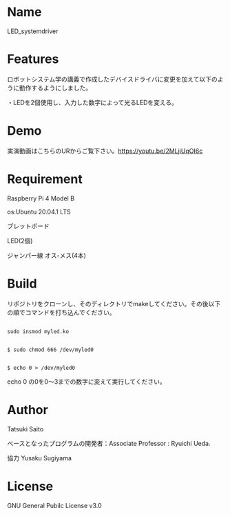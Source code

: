 # Name
LED_systemdriver


# Features

ロボットシステム学の講義で作成したデバイスドライバに変更を加えて以下のように動作するようにしました。


・LEDを2個使用し、入力した数字によって光るLEDを変える。


# Demo


実演動画はこちらのURからご覧下さい。https://youtu.be/2MLjiUqOI6c


# Requirement
Raspberry Pi 4 Model B


os:Ubuntu 20.04.1 LTS


ブレットボード


LED(2個)


ジャンパー線 オス-メス(4本)


# Build

リポジトリをクローンし、そのディレクトリでmakeしてください。その後以下の順でコマンドを打ち込んでください。
```

sudo insmod myled.ko
```

```

$ sudo chmod 666 /dev/myled0
```

```

$ echo 0 > /dev/myled0
```

echo 0 の0を0～3までの数字に変えて実行してください。


# Author

Tatsuki Saito

ベースとなったプログラムの開発者：Associate Professor : Ryuichi Ueda.

協力 Yusaku Sugiyama


# License

GNU General Pubilc License v3.0

